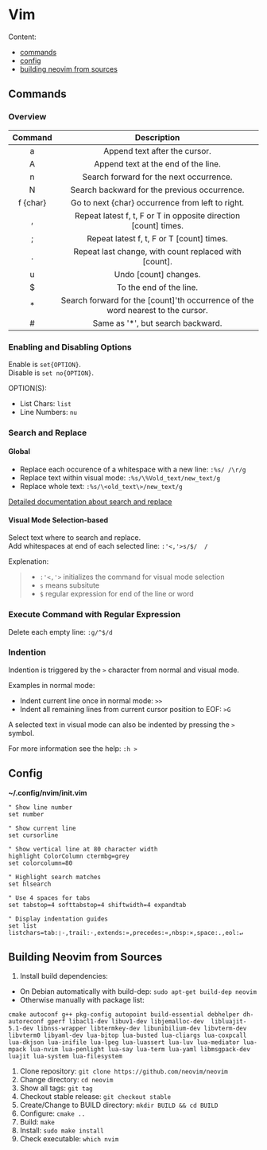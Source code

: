 # Vim

Content:  
* [commands](#commands)
* [config](#config)
* [building neovim from sources](#building-neovim-from-sources)

## Commands

### Overview

| Command     | Description |
|:-----------:|:-----------:|
|    a        | Append text after the cursor. |
|    A        | Append text at the end of the line. |
|    n        | Search forward for the next occurrence. |
|    N        | Search backward for the previous occurrence. |
|    f {char} | Go to next {char} occurrence from left to right. |
|    ,        | Repeat latest f, t, F or T in opposite direction [count] times. |
|    ;        | Repeat latest f, t, F or T [count] times. |
|    .        | Repeat last change, with count replaced with [count]. |
|    u        | Undo [count] changes. |
|    $        | To the end of the line. |
|    *        | Search forward for the [count]'th occurrence of the word nearest to the cursor. |
|    #        | Same as '\*', but search backward. |

### Enabling and Disabling Options

Enable is ```set{OPTION}```.  
Disable is ```set no{OPTION}```.  

OPTION(S):

* List Chars: ```list```
* Line Numbers: ```nu```

### Search and Replace

#### Global

* Replace each occurence of a whitespace with a new line: `:%s/ /\r/g`
* Replace text within visual mode: `:%s/\%Vold_text/new_text/g`
* Replace whole text: `:%s/\<old_text\>/new_text/g`

[Detailed documentation about search and replace](https://vim.fandom.com/wiki/Search_and_replace)

#### Visual Mode Selection-based

Select text where to search and replace.  
Add whitespaces at end of each selected line: `:'<,'>s/$/  /`  

Explenation:  
> * `:'<,'>` initializes the command for visual mode selection
> * `s` means subsitute
> * `$` regular expression for end of the line or word

### Execute Command with Regular Expression

Delete each empty line: `:g/^$/d`

### Indention

Indention is triggered by the `>` character from normal and visual mode.  

Examples in normal mode:  

* Indent current line once in normal mode: `>>`
* Indent all remaining lines from current cursor position to EOF: `>G`

A selected text in visual mode can also be indented by pressing the `>` symbol.

For more information see the help: `:h >`

## Config

__~/.config/nvim/init.vim__

```
" Show line number
set number

" Show current line
set cursorline

" Show vertical line at 80 character width
highlight ColorColumn ctermbg=grey
set colorcolumn=80

" Highlight search matches
set hlsearch

" Use 4 spaces for tabs
set tabstop=4 softtabstop=4 shiftwidth=4 expandtab

" Display indentation guides
set list listchars=tab:❘-,trail:·,extends:»,precedes:«,nbsp:×,space:.,eol:↵
```

## Building Neovim from Sources

1. Install build dependencies: 
  * On Debian automatically with build-dep: `sudo apt-get build-dep neovim`
  * Otherwise manually with package list:  
  ```
  cmake autoconf g++ pkg-config autopoint build-essential debhelper dh-autoreconf gperf libacl1-dev libuv1-dev libjemalloc-dev  libluajit-5.1-dev libnss-wrapper libtermkey-dev libunibilium-dev libvterm-dev libvterm0 libyaml-dev lua-bitop lua-busted lua-cliargs lua-coxpcall lua-dkjson lua-inifile lua-lpeg lua-luassert lua-luv lua-mediator lua-mpack lua-nvim lua-penlight lua-say lua-term lua-yaml libmsgpack-dev luajit lua-system lua-filesystem
  ```
1. Clone repository: `git clone https://github.com/neovim/neovim`
1. Change directory: `cd neovim`
1. Show all tags: `git tag`
1. Checkout stable release: `git checkout stable`
1. Create/Change to BUILD directory: `mkdir BUILD && cd BUILD`
1. Configure: `cmake ..`
1. Build: `make`
1. Install: `sudo make install`
1. Check executable: `which nvim`
